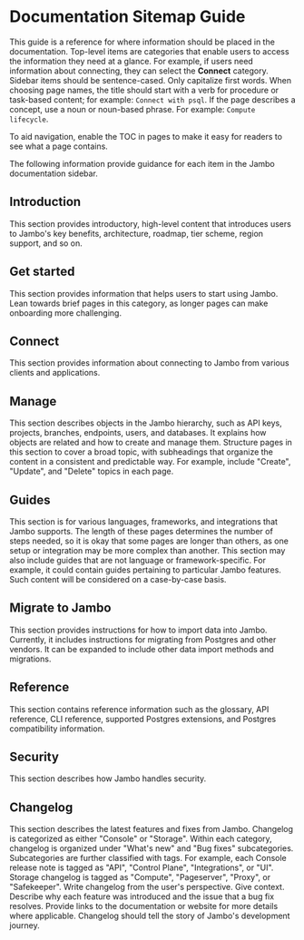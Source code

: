 # Documentation Sitemap Guide

This guide is a reference for where information should be placed in the documentation.
Top-level items are categories that enable users to access the information they need at a glance. For example, if users need information about connecting, they can select the **Connect** category. Sidebar items should be sentence-cased. Only capitalize first words. When choosing page names, the title should start with a verb for procedure or task-based content; for example: `Connect with psql`. If the page describes a concept, use a noun or noun-based phrase. For example: `Compute lifecycle`.

To aid navigation, enable the TOC in pages to make it easy for readers to see what a page contains.

The following information provide guidance for each item in the Jambo documentation sidebar.

## Introduction

This section provides introductory, high-level content that introduces users to Jambo's key benefits, architecture, roadmap, tier scheme, region support, and so on.

## Get started

This section provides information that helps users to start using Jambo. Lean towards brief pages in this category, as longer pages can make onboarding more challenging.

## Connect

This section provides information about connecting to Jambo from various clients and applications.

## Manage

This section describes objects in the Jambo hierarchy, such as API keys, projects, branches, endpoints, users, and databases. It explains how objects are related and how to create and manage them. Structure pages in this section to cover a broad topic, with subheadings that organize the content in a consistent and predictable way. For example, include "Create", "Update", and "Delete" topics in each page.

## Guides

This section is for various languages, frameworks, and integrations that Jambo supports. The length of these pages determines the number of steps needed, so it is okay that some pages are longer than others, as one setup or integration may be more complex than another. This section may also include guides that are not language or framework-specific. For example, it could contain guides pertaining to particular Jambo features. Such content will be considered on a case-by-case basis.

## Migrate to Jambo

This section provides instructions for how to import data into Jambo. Currently, it includes instructions for migrating from Postgres and other vendors. It can be expanded to include other data import methods and migrations.

## Reference

This section contains reference information such as the glossary, API reference, CLI reference, supported Postgres extensions, and Postgres compatibility information.

## Security

This section describes how Jambo handles security.

## Changelog

This section describes the latest features and fixes from Jambo. Changelog is categorized as either "Console" or "Storage". Within each category, changelog is organized under "What's new" and "Bug fixes" subcategories. Subcategories are further classified with tags. For example, each Console release note is tagged as "API", "Control Plane", "Integrations", or "UI". Storage changelog is tagged as "Compute", "Pageserver", "Proxy", or "Safekeeper". Write changelog from the user's perspective. Give context. Describe why each feature was introduced and the issue that a bug fix resolves. Provide links to the documentation or website for more details where applicable. Changelog should tell the story of Jambo's development journey.
